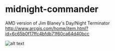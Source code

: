 midnight-commander
==================

AMD version of Jim Blaney's Day/Night Terminator http://www.arcgis.com/home/item.html?id=6c65b0f17ffc4bfdb71f60ca64d40bcc


![alt text](https://raw.githubusercontent.com/jgravois/midnight-commander/master/images/solar-button.PNG "Logo Title Text 1")
